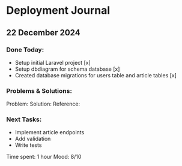 # Deployment Journal

## 22 December 2024
### Done Today:
- Setup initial Laravel project [x]
- Setup dbdiagram for schema database [x]
- Created database migrations for users table and article tables [x]

### Problems & Solutions:
Problem: 
Solution: 
Reference: 

### Next Tasks:
- Implement article endpoints
- Add validation
- Write tests

Time spent: 1 hour
Mood: 8/10
